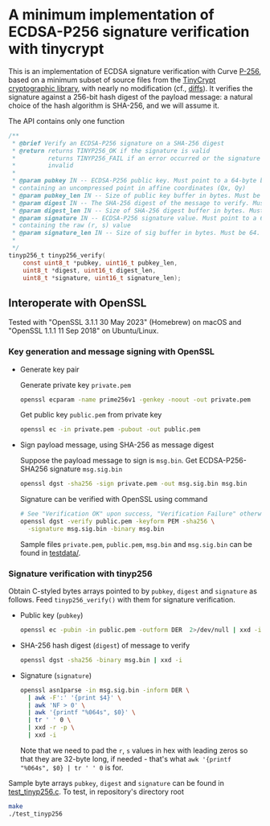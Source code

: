 # A minimum implementation of ECDSA-P256 signature verification with tinycrypt

This is an implementation of ECDSA signature verification with Curve
[P-256](https://nvlpubs.nist.gov/nistpubs/SpecialPublications/NIST.SP.800-186.pdf),
based on a minimum subset of source files from the [TinyCrypt cryptographic
library](https://github.com/intel/tinycrypt), with nearly no modification (cf.,
[diffs](./diffs.txt)). It verifies the signature against a 256-bit hash digest
of the payload message: a natural choice of the hash algorithm is SHA-256, and
we will assume it.

The API contains only one function

```c
/**
 * @brief Verify an ECDSA-P256 signature on a SHA-256 digest
 * @return returns TINYP256_OK if the signature is valid
 *         returns TINYP256_FAIL if an error occurred or the signature is
 *         invalid
 *
 * @param pubkey IN -- ECDSA-P256 public key. Must point to a 64-byte buffer
 * containing an uncompressed point in affine coordinates (Qx, Qy)
 * @param pubkey_len IN -- Size of public key buffer in bytes. Must be 64.
 * @param digest IN -- The SHA-256 digest of the message to verify. Must point to a 32-byte buffer.
 * @param digest_len IN -- Size of SHA-256 digest buffer in bytes. Must be 32.
 * @param signature IN -- ECDSA-P256 signature value. Must point to a 64-byte buffer
 * containing the raw (r, s) value
 * @param signature_len IN -- Size of sig buffer in bytes. Must be 64.
 *
 */
tinyp256_t tinyp256_verify(
    const uint8_t *pubkey, uint16_t pubkey_len,
    uint8_t *digest, uint16_t digest_len,
    uint8_t *signature, uint16_t signature_len);
```

## Interoperate with OpenSSL

Tested with "OpenSSL 3.1.1 30 May 2023" (Homebrew) on macOS and "OpenSSL 1.1.1
11 Sep 2018" on Ubuntu/Linux.

### Key generation and message signing with OpenSSL

- Generate key pair

  Generate private key `private.pem`

  ```bash
  openssl ecparam -name prime256v1 -genkey -noout -out private.pem
  ```

  Get public key `public.pem` from private key

  ```bash
  openssl ec -in private.pem -pubout -out public.pem
  ```

- Sign payload message, using SHA-256 as message digest

  Suppose the payload message to sign is `msg.bin`. Get ECDSA-P256-SHA256
  signature `msg.sig.bin`

  ```bash
  openssl dgst -sha256 -sign private.pem -out msg.sig.bin msg.bin
  ```

  Signature can be verified with OpenSSL using command

  ```bash
  # See "Verification OK" upon success, "Verification Failure" otherwise
  openssl dgst -verify public.pem -keyform PEM -sha256 \
    -signature msg.sig.bin -binary msg.bin
  ```

  Sample files `private.pem`, `public.pem`, `msg.bin` and `msg.sig.bin` can be
  found in [testdata/](./testdata/).

### Signature verification with tinyp256

Obtain C-styled bytes arrays pointed to by `pubkey`, `digest` and `signature` as
follows.  Feed `tinyp256_verify()` with them for signature verification.

- Public key (`pubkey`)

  ```bash
  openssl ec -pubin -in public.pem -outform DER  2>/dev/null | xxd -i -s 27
  ```

- SHA-256 hash digest (`digest`) of message to verify

  ```bash
  openssl dgst -sha256 -binary msg.bin | xxd -i
  ```

- Signature (`signature`)

  ```bash
  openssl asn1parse -in msg.sig.bin -inform DER \
    | awk -F':' '{print $4}' \
    | awk 'NF > 0' \
    | awk '{printf "%064s", $0}' \
    | tr ' ' 0 \
    | xxd -r -p \
    | xxd -i
  ```

  Note that we need to pad the `r`, `s` values in hex with leading zeros so that
  they are 32-byte long, if needed - that's what `awk '{printf "%064s", $0} | tr
  ' ' 0` is for.

Sample byte arrays `pubkey`, `digest` and `signature` can be found in
[test_tinyp256.c](./test_tinyp256.c). To test, in repository's directory root

```bash
make
./test_tinyp256
```

